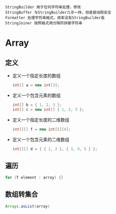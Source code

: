 ```
StringBuilder 用于任何字符串处理，修改
StringBuffer 与StringBuilder几乎一样，但是是线程安全
Formatter 处理字符串格式，效率没有StringBuilder高
StringJoiner 按照格式用分隔符拼接字符串
```

# Array


## 定义

- 定义一个指定长度的数组

  ```java
  int[] a = new int[3];
  ```

- 定义一个包含元素的数组

  ```java
  int[] b = { 1, 2, 3 };
  int[] c = new int[] { 1, 2, 3 };
  ```

- 定义一个指定长度的二维数组

  ```java
  int[][] f = new int[5][4];
  ```

- 定义一个包含元素的二维数组 

  ```java
  int[][] d = { { 1, 2 }, { 3, 4, 5 } };
  ```

  

## 遍历
```java
for (T element : array) {}
```


## 数组转集合

```java
Arrays.asList(array)
```

